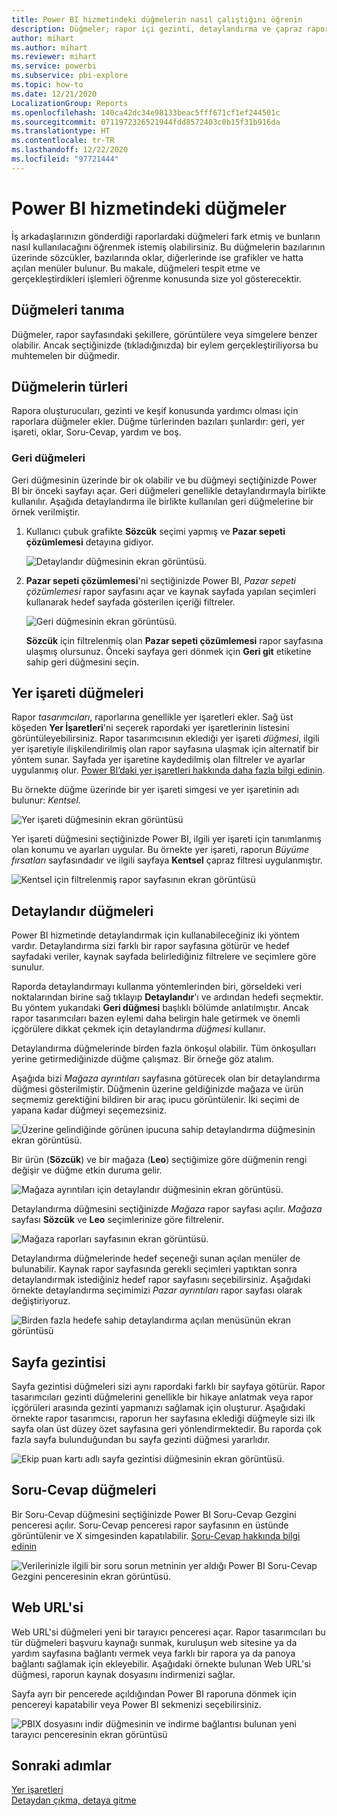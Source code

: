 ```yaml
---
title: Power BI hizmetindeki düğmelerin nasıl çalıştığını öğrenin
description: Düğmeler; rapor içi gezinti, detaylandırma ve çapraz rapor detaylandırma gibi çeşitli eylemleri başlatmak için kullanılabilir
author: mihart
ms.author: mihart
ms.reviewer: mihart
ms.service: powerbi
ms.subservice: pbi-explore
ms.topic: how-to
ms.date: 12/21/2020
LocalizationGroup: Reports
ms.openlocfilehash: 140ca42dc34e98133beac5fff671cf1ef244501c
ms.sourcegitcommit: 0711972326521944fdd8572403c0b15f31b916da
ms.translationtype: HT
ms.contentlocale: tr-TR
ms.lasthandoff: 12/22/2020
ms.locfileid: "97721444"
---
```

# <a name="buttons-in-the-power-bi-service"></a>Power BI hizmetindeki düğmeler
İş arkadaşlarınızın gönderdiği raporlardaki düğmeleri fark etmiş ve bunların nasıl kullanılacağını öğrenmek istemiş olabilirsiniz. Bu düğmelerin bazılarının üzerinde sözcükler, bazılarında oklar, diğerlerinde ise grafikler ve hatta açılan menüler bulunur. Bu makale, düğmeleri tespit etme ve gerçekleştirdikleri işlemleri öğrenme konusunda size yol gösterecektir.

## <a name="how-to-recognize-a-button"></a>Düğmeleri tanıma
Düğmeler, rapor sayfasındaki şekillere, görüntülere veya simgelere benzer olabilir. Ancak seçtiğinizde (tıkladığınızda) bir eylem gerçekleştiriliyorsa bu muhtemelen bir düğmedir.

## <a name="types-of-buttons"></a>Düğmelerin türleri
Rapora oluşturucuları, gezinti ve keşif konusunda yardımcı olması için raporlara düğmeler ekler. Düğme türlerinden bazıları şunlardır: geri, yer işareti, oklar, Soru-Cevap, yardım ve boş. 

### <a name="back-buttons"></a>Geri düğmeleri 
Geri düğmesinin üzerinde bir ok olabilir ve bu düğmeyi seçtiğinizde Power BI bir önceki sayfayı açar.  Geri düğmeleri genellikle detaylandırmayla birlikte kullanılır. Aşağıda detaylandırma ile birlikte kullanılan geri düğmelerine bir örnek verilmiştir.

1. Kullanıcı çubuk grafikte **Sözcük** seçimi yapmış ve **Pazar sepeti çözümlemesi** detayına gidiyor.

    ![Detaylandır düğmesinin ekran görüntüsü.](media/end-user-buttons/power-bi-drillthrough.png)

2. **Pazar sepeti çözümlemesi**'ni seçtiğinizde Power BI, *Pazar sepeti çözümlemesi* rapor sayfasını açar ve kaynak sayfada yapılan seçimleri kullanarak hedef sayfada gösterilen içeriği filtreler.

    ![Geri düğmesinin ekran görüntüsü.](media/end-user-buttons/power-bi-back.png)

    **Sözcük** için filtrelenmiş olan **Pazar sepeti çözümlemesi** rapor sayfasına ulaşmış olursunuz. Önceki sayfaya geri dönmek için **Geri git** etiketine sahip geri düğmesini seçin. 

## <a name="bookmark-buttons"></a>Yer işareti düğmeleri
Rapor *tasarımcıları*, raporlarına genellikle yer işaretleri ekler. Sağ üst köşeden **Yer İşaretleri**'ni seçerek rapordaki yer işaretlerinin listesini görüntüleyebilirsiniz. Rapor tasarımcısının eklediği yer işareti *düğmesi*, ilgili yer işaretiyle ilişkilendirilmiş olan rapor sayfasına ulaşmak için alternatif bir yöntem sunar. Sayfada yer işaretine kaydedilmiş olan filtreler ve ayarlar uygulanmış olur. [Power BI’daki yer işaretleri hakkında daha fazla bilgi edinin](end-user-bookmarks.md). 

Bu örnekte düğme üzerinde bir yer işareti simgesi ve yer işaretinin adı bulunur: *Kentsel*. 

![Yer işareti düğmesinin ekran görüntüsü](media/end-user-buttons/power-bi-bookmark.png)

Yer işareti düğmesini seçtiğinizde Power BI, ilgili yer işareti için tanımlanmış olan konumu ve ayarları uygular.  Bu örnekte yer işareti, raporun *Büyüme fırsatları* sayfasındadır ve ilgili sayfaya **Kentsel** çapraz filtresi uygulanmıştır.

![Kentsel için filtrelenmiş rapor sayfasının ekran görüntüsü](media/end-user-buttons/power-bi-urban.png)


## <a name="drillthrough-buttons"></a>Detaylandır düğmeleri
Power BI hizmetinde detaylandırmak için kullanabileceğiniz iki yöntem vardır. Detaylandırma sizi farklı bir rapor sayfasına götürür ve hedef sayfadaki veriler, kaynak sayfada belirlediğiniz filtrelere ve seçimlere göre sunulur.

Raporda detaylandırmayı kullanma yöntemlerinden biri, görseldeki veri noktalarından birine sağ tıklayıp **Detaylandır**'ı ve ardından hedefi seçmektir. Bu yöntem yukarıdaki **Geri düğmesi** başlıklı bölümde anlatılmıştır. Ancak rapor tasarımcıları bazen eylemi daha belirgin hale getirmek ve önemli içgörülere dikkat çekmek için detaylandırma *düğmesi* kullanır.  

Detaylandırma düğmelerinde birden fazla önkoşul olabilir. Tüm önkoşulları yerine getirmediğinizde düğme çalışmaz. Bir örneğe göz atalım.

Aşağıda bizi *Mağaza ayrıntıları* sayfasına götürecek olan bir detaylandırma düğmesi gösterilmiştir. Düğmenin üzerine geldiğinizde mağaza ve ürün seçmemiz gerektiğini bildiren bir araç ipucu görüntülenir. İki seçimi de yapana kadar düğmeyi seçemezsiniz.

![Üzerine gelindiğinde görünen ipucuna sahip detaylandırma düğmesinin ekran görüntüsü.](media/end-user-buttons/power-bi-drill-two-selections.png)

Bir ürün (**Sözcük**) ve bir mağaza (**Leo**) seçtiğimize göre düğmenin rengi değişir ve düğme etkin duruma gelir.

![Mağaza ayrıntıları için detaylandır düğmesinin ekran görüntüsü.](media/end-user-buttons/power-bi-select-both.png)

Detaylandırma düğmesini seçtiğinizde *Mağaza* rapor sayfası açılır. *Mağaza* sayfası **Sözcük** ve **Leo** seçimlerinize göre filtrelenir.

![Mağaza raporları sayfasının ekran görüntüsü.](media/end-user-buttons/power-bi-store.png)

Detaylandırma düğmelerinde hedef seçeneği sunan açılan menüler de bulunabilir. Kaynak rapor sayfasında gerekli seçimleri yaptıktan sonra detaylandırmak istediğiniz hedef rapor sayfasını seçebilirsiniz. Aşağıdaki örnekte detaylandırma seçimimizi *Pazar ayrıntıları* rapor sayfası olarak değiştiriyoruz. 

![Birden fazla hedefe sahip detaylandırma açılan menüsünün ekran görüntüsü](media/end-user-buttons/power-bi-destination.png)

## <a name="page-navigation"></a>Sayfa gezintisi

Sayfa gezintisi düğmeleri sizi aynı rapordaki farklı bir sayfaya götürür. Rapor tasarımcıları gezinti düğmelerini genellikle bir hikaye anlatmak veya rapor içgörüleri arasında gezinti yapmanızı sağlamak için oluşturur. Aşağıdaki örnekte rapor tasarımcısı, raporun her sayfasına eklediği düğmeyle sizi ilk sayfa olan üst düzey özet sayfasına geri yönlendirmektedir. Bu raporda çok fazla sayfa bulunduğundan bu sayfa gezinti düğmesi yararlıdır.

![Ekip puan kartı adlı sayfa gezintisi düğmesinin ekran görüntüsü.](media/end-user-buttons/power-bi-nav-button.png)


## <a name="qa-buttons"></a>Soru-Cevap düğmeleri 
Bir Soru-Cevap düğmesini seçtiğinizde Power BI Soru-Cevap Gezgini penceresi açılır. Soru-Cevap penceresi rapor sayfasının en üstünde görüntülenir ve X simgesinden kapatılabilir. [Soru-Cevap hakkında bilgi edinin](end-user-q-and-a.md)

![Verilerinizle ilgili bir soru sorun metninin yer aldığı Power BI Soru-Cevap Gezgini penceresinin ekran görüntüsü.](media/end-user-buttons/power-bi-qna.png)

## <a name="web-url"></a>Web URL'si
Web URL'si düğmeleri yeni bir tarayıcı penceresi açar. Rapor tasarımcıları bu tür düğmeleri başvuru kaynağı sunmak, kuruluşun web sitesine ya da yardım sayfasına bağlantı vermek veya farklı bir rapora ya da panoya bağlantı sağlamak için ekleyebilir. Aşağıdaki örnekte bulunan Web URL'si düğmesi, raporun kaynak dosyasını indirmenizi sağlar. 

Sayfa ayrı bir pencerede açıldığından Power BI raporuna dönmek için pencereyi kapatabilir veya Power BI sekmenizi seçebilirsiniz.

![PBIX dosyasını indir düğmesinin ve indirme bağlantısı bulunan yeni tarayıcı penceresinin ekran görüntüsü](media/end-user-buttons/power-bi-url.png)

## <a name="next-steps"></a>Sonraki adımlar
[Yer işaretleri](end-user-bookmarks.md)    
[Detaydan çıkma, detaya gitme](end-user-drill.md)
